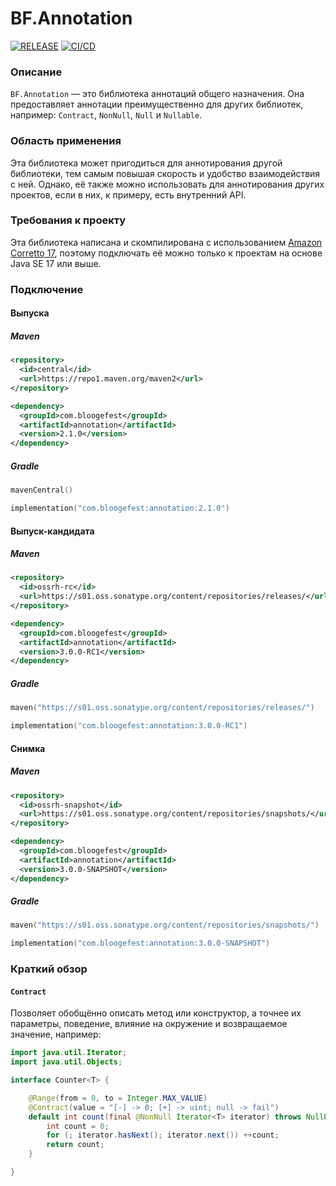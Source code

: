 # BF.Annotation

[![RELEASE](https://img.shields.io/github/v/release/Bloogefest/BF.Annotation?style=for-the-badge)](https://github.com/Bloogefest/BF.Annotation/releases/latest)
[![CI/CD](https://img.shields.io/github/actions/workflow/status/Bloogefest/BF.Annotation/master.yml?label=CI%2FCD&style=for-the-badge)](https://github.com/Bloogefest/BF.Annotation/actions/workflows/master.yml)

### Описание

`BF.Annotation` — это библиотека аннотаций общего назначения. Она предоставляет аннотации преимущественно для других
библиотек, например: `Contract`, `NonNull`, `Null` и `Nullable`.

### Область применения

Эта библиотека может пригодиться для аннотирования другой библиотеки, тем самым повышая скорость и удобство
взаимодействия с ней. Однако, её также можно использовать для аннотирования других проектов, если в них, к примеру, есть
внутренний API.

### Требования к проекту

Эта библиотека написана и скомпилирована с использованием [Amazon Corretto 17](https://aws.amazon.com/corretto), поэтому
подключать её можно только к проектам на основе Java SE 17 или выше.

### Подключение

#### Выпуска

##### Maven

```xml
<repository>
  <id>central</id>
  <url>https://repo1.maven.org/maven2</url>
</repository>
```

```xml
<dependency>
  <groupId>com.bloogefest</groupId>
  <artifactId>annotation</artifactId>
  <version>2.1.0</version>
</dependency>
```

##### Gradle

```kotlin
mavenCentral()
```

```kotlin
implementation("com.bloogefest:annotation:2.1.0")
```

#### Выпуск-кандидата

##### Maven

```xml
<repository>
  <id>ossrh-rc</id>
  <url>https://s01.oss.sonatype.org/content/repositories/releases/</url>
</repository>
```

```xml
<dependency>
  <groupId>com.bloogefest</groupId>
  <artifactId>annotation</artifactId>
  <version>3.0.0-RC1</version>
</dependency>
```

##### Gradle

```kotlin
maven("https://s01.oss.sonatype.org/content/repositories/releases/")
```

```kotlin
implementation("com.bloogefest:annotation:3.0.0-RC1")
```

#### Снимка

##### Maven

```xml
<repository>
  <id>ossrh-snapshot</id>
  <url>https://s01.oss.sonatype.org/content/repositories/snapshots/</url>
</repository>
```

```xml
<dependency>
  <groupId>com.bloogefest</groupId>
  <artifactId>annotation</artifactId>
  <version>3.0.0-SNAPSHOT</version>
</dependency>
```

##### Gradle

```kotlin
maven("https://s01.oss.sonatype.org/content/repositories/snapshots/")
```

```kotlin
implementation("com.bloogefest:annotation:3.0.0-SNAPSHOT")
```

### Краткий обзор

#### `Contract`

Позволяет обобщённо описать метод или конструктор, а точнее их параметры, поведение, влияние на окружение и возвращаемое
значение, например:

```java
import java.util.Iterator;
import java.util.Objects;

interface Counter<T> {

    @Range(from = 0, to = Integer.MAX_VALUE)
    @Contract(value = "[-] -> 0; [+] -> uint; null -> fail")
    default int count(final @NonNull Iterator<T> iterator) throws NullPointerException {
        int count = 0;
        for (; iterator.hasNext(); iterator.next()) ++count;
        return count;
    }

}
```
